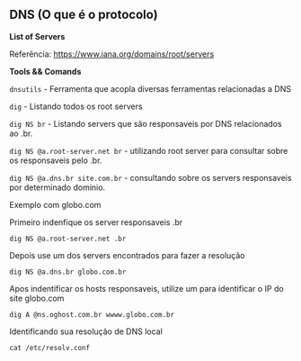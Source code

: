 ## DNS (O que é o protocolo)

**List of Servers**

Referência: https://www.iana.org/domains/root/servers

**Tools && Comands**

`dnsutils` - Ferramenta que acopla diversas ferramentas relacionadas a DNS

`dig` - Listando todos os root servers

`dig NS br` - Listando servers que são responsaveis por DNS relacionados ao .br.

`dig NS @a.root-server.net br` - utilizando root server para consultar sobre os responsaveis pelo .br.

`dig NS @a.dns.br site.com.br` - consultando sobre os servers responsaveis por determinado dominio.

Exemplo com globo.com

Primeiro indenfique os server responsaveis .br

`dig NS @a.root-server.net .br`

Depois use um dos servers encontrados para fazer a resolução

`dig NS @a.dns.br globo.com.br`

Apos indentificar os hosts responsaveis, utilize um para identificar o IP do site globo.com

`dig A @ns.oghost.com.br wwww.globo.com.br`

Identificando sua resolução de DNS local

`cat /etc/resolv.conf`







